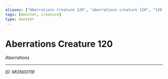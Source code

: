 ```yaml
---
aliases: ["Aberrations Creature 120", "aberrations creature 120", "120 Creature Aberrations"]
tags: [monster, creature]
type: monster
---
```


# Aberrations Creature 120

*Aberrations*

---
*ID: MON00119*